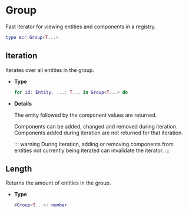 # Group

Fast iterator for viewing entities and components in a registry.

```lua
type ecr.Group<T...>
```

## Iteration

Iterates over all entities in the group.

- **Type**

    ```lua
    for id: Entity, ...: T... in Group<T...> do
    ```

- **Details**

    The entity followed by the component values are returned.

    Components can be added, changed and removed during iteration.
    Components added during iteration are not returned for that iteration.

    ::: warning
    During iteration, adding or removing components from entities not currently
    being iterated can invalidate the iterator.
    :::

## Length

Returns the amount of entities in the group.

- **Type**

    ```lua
    #Group<T...>: number
    ```
